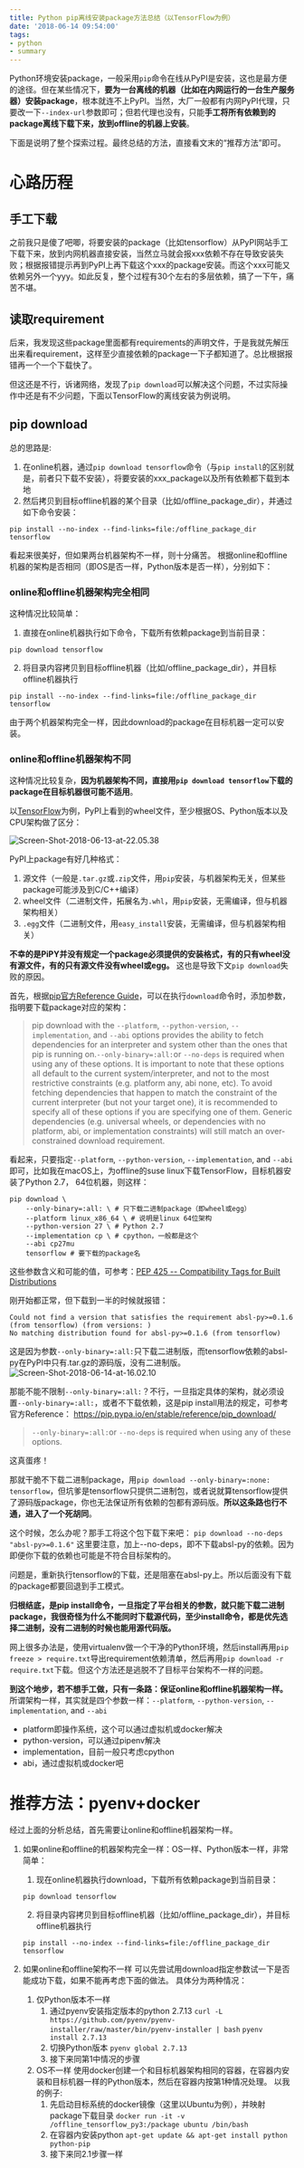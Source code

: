 ```yaml
---
title: Python pip离线安装package方法总结（以TensorFlow为例）
date: '2018-06-14 09:54:00'
tags:
- python
- summary
---
```


Python环境安装package，一般采用`pip`命令在线从PyPI是安装，这也是最方便的途径。但在某些情况下，**要为一台离线的机器（比如在内网运行的一台生产服务器）安装package**，根本就连不上PyPI。当然，大厂一般都有内网PyPI代理，只要改一下`--index-url`参数即可；但若代理也没有，只能**手工将所有依赖到的package离线下载下来，放到offline的机器上安装**。

下面是说明了整个探索过程。最终总结的方法，直接看文末的“推荐方法”即可。

# 心路历程

## 手工下载
之前我只是傻了吧唧，将要安装的package（比如tensorflow）从PyPI网站手工下载下来，放到内网机器直接安装，当然立马就会报xxx依赖不存在导致安装失败；根据报错提示再到PyPI上再下载这个xxx的package安装。而这个xxx可能又依赖另外一个yyy。如此反复，整个过程有30个左右的多层依赖，搞了一下午，痛苦不堪。

## 读取requirement
后来，我发现这些package里面都有requirements的声明文件，于是我就先解压出来看requirement，这样至少直接依赖的package一下子都知道了。总比根据报错再一个一个下载快了。

但这还是不行，诉诸网络，发现了`pip download`可以解决这个问题，不过实际操作中还是有不少问题，下面以TensorFlow的离线安装为例说明。

## pip download

总的思路是:

1. 在online机器，通过`pip download tensorflow`命令（与`pip install`的区别就是，前者只下载不安装），将要安装的xxx_package以及所有依赖都下载到本地
2. 然后拷贝到目标offline机器的某个目录（比如/offline_package_dir），并通过如下命令安装：
```
pip install --no-index --find-links=file:/offline_package_dir tensorflow
```

看起来很美好，但如果两台机器架构不一样，则十分痛苦。
根据online和offline机器的架构是否相同（即OS是否一样，Python版本是否一样），分别如下：

### online和offline机器架构完全相同
这种情况比较简单：

1. 直接在online机器执行如下命令，下载所有依赖package到当前目录：
```
pip download tensorflow
```

2. 将目录内容拷贝到目标offline机器（比如/offline_package_dir），并目标offline机器执行
```
pip install --no-index --find-links=file:/offline_package_dir tensorflow
```

由于两个机器架构完全一样，因此download的package在目标机器一定可以安装。

### online和offline机器架构不同
这种情况比较复杂，**因为机器架构不同，直接用`pip download tensorflow`下载的package在目标机器很可能不适用**。

以[TensorFlow](https://pypi.org/project/tensorflow/#files)为例，PyPI上看到的wheel文件，至少根据OS、Python版本以及CPU架构做了区分：

![Screen-Shot-2018-06-13-at-22.05.38](https://cdn.imshuai.com/images/2018/06/Screen-Shot-2018-06-13-at-22.05.38.jpg)

PyPI上package有好几种格式：
1. 源文件（一般是`.tar.gz`或`.zip`文件，用`pip`安装，与机器架构无关，但某些package可能涉及到C/C++编译）
2. wheel文件（二进制文件，拓展名为`.whl`，用`pip`安装，无需编译，但与机器架构相关）
3. `.egg`文件（二进制文件，用`easy_install`安装，无需编译，但与机器架构相关）

**不幸的是PiPY并没有规定一个package必须提供的安装格式，有的只有wheel没有源文件，有的只有源文件没有wheel或egg。** 这也是导致下文`pip download`失败的原因。

首先，根据[pip官方Reference Guide](https://pip.pypa.io/en/stable/reference/pip_download/)，可以在执行`download`命令时，添加参数，指明要下载package对应的架构：

> pip download with the `--platform`, `--python-version`, `--implementation`, and `--abi` options provides the ability to fetch dependencies for an interpreter and system other than the ones that pip is running on.` --only-binary=:all: `or `--no-deps` is required when using any of these options. It is important to note that these options all default to the current system/interpreter, and not to the most restrictive constraints (e.g. platform any, abi none, etc). To avoid fetching dependencies that happen to match the constraint of the current interpreter (but not your target one), it is recommended to specify all of these options if you are specifying one of them. Generic dependencies (e.g. universal wheels, or dependencies with no platform, abi, or implementation constraints) will still match an over- constrained download requirement.

看起来，只要指定`--platform`, `--python-version`, `--implementation`, and `--abi`即可，比如我在macOS上，为offline的suse linux下载TensorFlow，目标机器安装了Python 2.7， 64位机器，则这样：
```
pip download \
    --only-binary=:all: \ # 只下载二进制package（即wheel或egg）
    --platform linux_x86_64 \ # 说明是linux 64位架构
    --python-version 27 \ # Python 2.7
    --implementation cp \ # cpython，一般都是这个
    --abi cp27mu
    tensorflow # 要下载的package名
```
这些参数含义和可能的值，可参考：[PEP 425 -- Compatibility Tags for Built Distributions](https://www.python.org/dev/peps/pep-0425/)

刚开始都正常，但下载到一半的时候就报错：

``` 
Could not find a version that satisfies the requirement absl-py>=0.1.6 (from tensorflow) (from versions: )
No matching distribution found for absl-py>=0.1.6 (from tensorflow)
```

这是因为参数`--only-binary=:all:`只下载二进制版，而tensorflow依赖的absl-py在PyPI中只有.tar.gz的源码版，没有二进制版。
![Screen-Shot-2018-06-14-at-16.02.10](https://cdn.imshuai.com/images/2018/06/Screen-Shot-2018-06-14-at-16.02.10.jpg)

那能不能不限制`--only-binary=:all:`？不行，一旦指定具体的架构，就必须设置`--only-binary=:all:`，或者不下载依赖，这是pip install用法的规定，可参考官方Reference： https://pip.pypa.io/en/stable/reference/pip_download/

> ` --only-binary=:all: `or `--no-deps` is required when using any of these options.

这真蛋疼！

那就干脆不下载二进制package，用`pip download --only-binary=:none: tensorflow`，但坑爹是tensorflow只提供二进制包，或者说就算tensorflow提供了源码版package，你也无法保证所有依赖的包都有源码版。**所以这条路也行不通，进入了一个死胡同**。

这个时候，怎么办呢？那手工将这个包下载下来吧：
```pip download --no-deps "absl-py>=0.1.6"```
这里要注意，加上--no-deps，即不下载absl-py的依赖。因为即便你下载的依赖也可能是不符合目标架构的。

问题是，重新执行tensorflow的下载，还是阻塞在absl-py上。所以后面没有下载的package都要回退到手工模式。

**归根结底，是pip install命令，一旦指定了平台相关的参数，就只能下载二进制package，我很奇怪为什么不能同时下载源代码，至少install命令，都是优先选择二进制，没有二进制的时候也能用源代码版。**

网上很多办法是，使用virtualenv做一个干净的Python环境，然后install再用`pip freeze > require.txt`导出requirement依赖清单，然后再用`pip download -r require.txt`下载。但这个方法还是逃脱不了目标平台架构不一样的问题。


**到这个地步，若不想手工做，只有一条路：保证online和offline机器架构一样。** 所谓架构一样，其实就是四个参数一样：`--platform`, `--python-version`, `--implementation`, and `--abi`

* platform即操作系统，这个可以通过虚拟机或docker解决
* python-version，可以通过pipenv解决
* implementation，目前一般只考虑cpython
* abi，通过虚拟机或docker吧

# 推荐方法：pyenv+docker
经过上面的分析总结，首先需要让online和offline机器架构一样。

1. 如果online和offline的机器架构完全一样：OS一样、Python版本一样，非常简单：
    1. 现在online机器执行download，下载所有依赖package到当前目录：
    ```
    pip download tensorflow
    ```

    2. 将目录内容拷贝到目标offline机器（比如/offline_package_dir），并目标offline机器执行
    ```
    pip install --no-index --find-links=file:/offline_package_dir tensorflow
    ```


2. 如果online和offline架构不一样
可以先尝试用download指定参数试一下是否能成功下载，如果不能再考虑下面的做法。
具体分为两种情况：
    1. 仅Python版本不一样
        1. 通过pyenv安装指定版本的python 2.7.13
        `curl -L https://github.com/pyenv/pyenv-installer/raw/master/bin/pyenv-installer | bash` 
        `pyenv install 2.7.13`
        2. 切换Python版本
        `pyenv global 2.7.13`
        3. 接下来同第1中情况的步骤
    2. OS不一样
        使用docker创建一个和目标机器架构相同的容器，在容器内安装和目标机器一样的Python版本，然后在容器内按第1种情况处理。
        以我的例子:
        1. 先启动目标系统的docker镜像（这里以Ubuntu为例），并映射package下载目录
        `docker run -it -v /offline_tensorflow_py3:/package ubuntu /bin/bash`
        2. 在容器内安装python
        `apt-get update && apt-get install python python-pip`
        3. 接下来同2.1步骤一样
       
        
        
